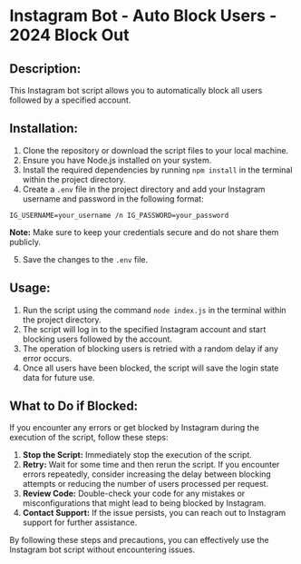 # Instagram Bot - Auto Block Users - 2024 Block Out

## Description:

This Instagram bot script allows you to automatically block all users followed by a specified account.

## Installation:

1. Clone the repository or download the script files to your local machine.
2. Ensure you have Node.js installed on your system.
3. Install the required dependencies by running `npm install` in the terminal within the project directory.
4. Create a `.env` file in the project directory and add your Instagram username and password in the following format:

`IG_USERNAME=your_username /n
IG_PASSWORD=your_password`

**Note:** Make sure to keep your credentials secure and do not share them publicly.

5. Save the changes to the `.env` file.

## Usage:

1. Run the script using the command `node index.js` in the terminal within the project directory.
2. The script will log in to the specified Instagram account and start blocking users followed by the account.
3. The operation of blocking users is retried with a random delay if any error occurs.
4. Once all users have been blocked, the script will save the login state data for future use.

## What to Do if Blocked:

If you encounter any errors or get blocked by Instagram during the execution of the script, follow these steps:

1. **Stop the Script:** Immediately stop the execution of the script.
2. **Retry:** Wait for some time and then rerun the script. If you encounter errors repeatedly, consider increasing the delay between blocking attempts or reducing the number of users processed per request.
3. **Review Code:** Double-check your code for any mistakes or misconfigurations that might lead to being blocked by Instagram.
4. **Contact Support:** If the issue persists, you can reach out to Instagram support for further assistance.

By following these steps and precautions, you can effectively use the Instagram bot script without encountering issues.
